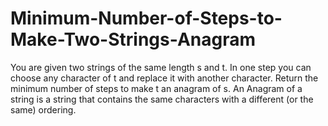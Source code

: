 # Minimum-Number-of-Steps-to-Make-Two-Strings-Anagram
You are given two strings of the same length s and t. In one step you can choose any character of t and replace it with another character.  Return the minimum number of steps to make t an anagram of s.  An Anagram of a string is a string that contains the same characters with a different (or the same) ordering.   
